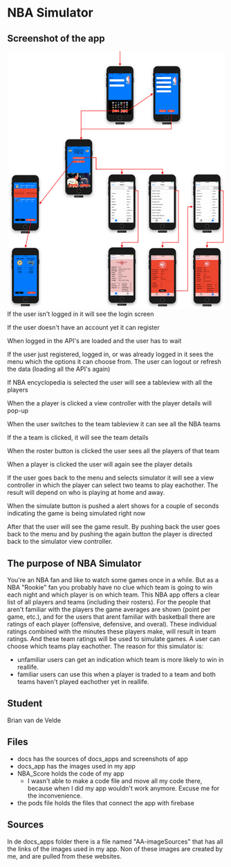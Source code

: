 # NBA Simulator

## Screenshot of the app
![](docs/Appflow.png)
If the user isn't logged in it will see the login screen

If the user doesn't have an account yet it can register

When logged in the API's are loaded and the user has to wait

If the user just registered, logged in, or was already logged in it sees the menu which the options it can choose from. The user can logout or refresh the data (loading all the API's again)

If NBA encyclopedia is selected the user will see a tableview with all the players

When the a player is clicked a view controller with the player details will pop-up

When the user switches to the team tableview it can see all the NBA teams

If the a team is clicked, it will see the team details 

When the roster button is clicked the user sees all the players of that team

When a player is clicked the user will again see the player details

If the user goes back to the menu and selects simulator it will see a view controller in which the player can select two teams to play eachother. The result will depend on who is playing at home and away. 

When the simulate button is pushed a alert shows for a couple of seconds indicating the game is being simulated right now

After that the user will see the game result. By pushing back the user goes back to the menu and by pushing the again button the player is directed back to the simulator view controller.

## The purpose of NBA Simulator
You're an NBA fan and like to watch some games once in a while. But as a NBA "Rookie" fan you probably have no clue which team is going to win each night and which player is on which team. This NBA app offers a clear list of all players and teams (including their rosters). For the people that aren't familiar with the players the game averages are shown (point per game, etc.), and for the users that arent familiar with basketball there are ratings of each player (offensive, defensive, and overal). These individual ratings combined with the minutes these players make, will result in team ratings. And these team ratings will be used to simulate games. A user can choose which teams play eachother. The reason for this simulator is:
- unfamiliar users can get an indication which team is more likely to win in reallife.
- familiar users can use this when a player is traded to a team and both teams haven't played eachother yet in reallife.

## Student
Brian van de Velde 

## Files
- docs has the sources of docs_apps and screenshots of app
- docs_app has the images used in my app
- NBA_Score holds the code of my app
  * I wasn't able to make a code file and move all my code there, because when I did my app wouldn't work anymore. Excuse me for the inconvenience.
- the pods file holds the files that connect the app with firebase

## Sources
In de docs_apps folder there is a file named "AA-imageSources" that has all the links of the images used in my app. Non of these images are created by me, and are pulled from these websites.
